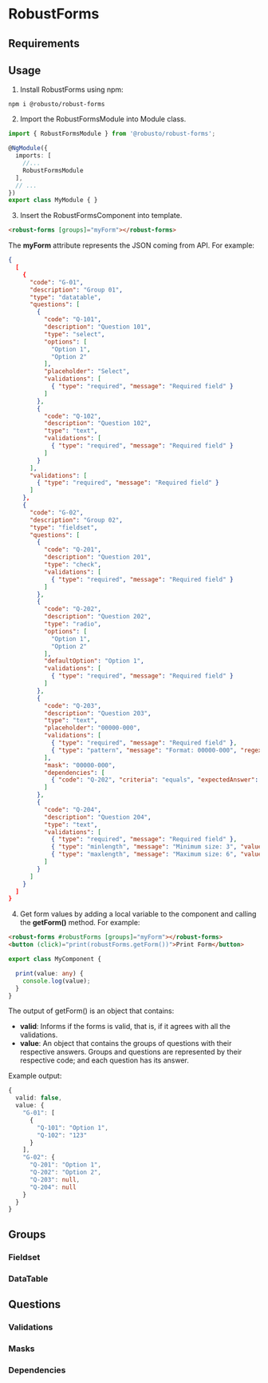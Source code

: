 # RobustForms

## Requirements

## Usage

1. Install RobustForms using npm:

```
npm i @robusto/robust-forms
```

2. Import the RobustFormsModule into Module class.

```typescript
import { RobustFormsModule } from '@robusto/robust-forms';

@NgModule({
  imports: [
    //...
    RobustFormsModule
  ],
  // ...
})
export class MyModule { }
```

3. Insert the RobustFormsComponent into template.

```html
<robust-forms [groups]="myForm"></robust-forms>
```

The **myForm** attribute represents the JSON coming from API. For example:

```json
{
  [
    {
      "code": "G-01",
      "description": "Group 01",
      "type": "datatable",
      "questions": [
        {
          "code": "Q-101",
          "description": "Question 101",
          "type": "select",
          "options": [
            "Option 1",
            "Option 2"
          ],
          "placeholder": "Select",
          "validations": [
            { "type": "required", "message": "Required field" }
          ]
        },
        {
          "code": "Q-102",
          "description": "Question 102",
          "type": "text",
          "validations": [
            { "type": "required", "message": "Required field" }
          ]
        }
      ],
      "validations": [
        { "type": "required", "message": "Required field" }
      ]
    },
    {
      "code": "G-02",
      "description": "Group 02",
      "type": "fieldset",
      "questions": [
        {
          "code": "Q-201",
          "description": "Question 201",
          "type": "check",
          "validations": [
            { "type": "required", "message": "Required field" }
          ]
        },
        {
          "code": "Q-202",
          "description": "Question 202",
          "type": "radio",
          "options": [
            "Option 1",
            "Option 2"
          ],
          "defaultOption": "Option 1",
          "validations": [
            { "type": "required", "message": "Required field" }
          ]
        },
        {
          "code": "Q-203",
          "description": "Question 203",
          "type": "text",
          "placeholder": "00000-000",
          "validations": [
            { "type": "required", "message": "Required field" },
            { "type": "pattern", "message": "Format: 00000-000", "regex": "^\\d{5}-\\d{3}$" }
          ],
          "mask": "00000-000",
          "dependencies": [
            { "code": "Q-202", "criteria": "equals", "expectedAnswer": "Option 2" }
          ]
        },
        {
          "code": "Q-204",
          "description": "Question 204",
          "type": "text",
          "validations": [
            { "type": "required", "message": "Required field" },
            { "type": "minlength", "message": "Minimum size: 3", "value": 3 },
            { "type": "maxlength", "message": "Maximum size: 6", "value": 6 }
          ]
        }
      ]
    }
  ]
}
```

4. Get form values by adding a local variable to the component and calling the **getForm()** method. For example:

```html
<robust-forms #robustForms [groups]="myForm"></robust-forms>
<button (click)="print(robustForms.getForm())">Print Form</button>
```

```typescript
export class MyComponent {

  print(value: any) {
    console.log(value);
  }
}
```

The output of getForm() is an object that contains:

- **valid**: Informs if the forms is valid, that is, if it agrees with all the validations.
- **value**: An object that contains the groups of questions with their respective answers. Groups and questions are represented by their respective code; and each question has its answer.

Example output:

```typescript
{
  valid: false,
  value: {
    "G-01": [
      {
        "Q-101": "Option 1",
        "Q-102": "123"
      }
    ],
    "G-02": {
      "Q-201": "Option 1",
      "Q-202": "Option 2",
      "Q-203": null,
      "Q-204": null
    }
  }
}
```

## Groups

### Fieldset

### DataTable

## Questions

### Validations

### Masks

### Dependencies
